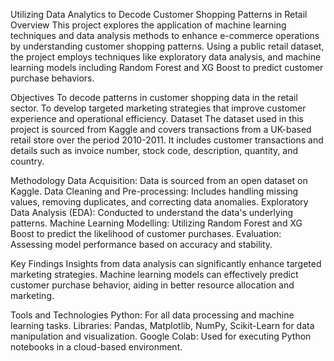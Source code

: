 Utilizing Data Analytics to Decode Customer Shopping Patterns in Retail
Overview
This project explores the application of machine learning techniques and data analysis methods to enhance e-commerce operations by understanding customer shopping patterns. Using a public retail dataset, the project employs techniques like exploratory data analysis, and machine learning models including Random Forest and XG Boost to predict customer purchase behaviors.

Objectives
To decode patterns in customer shopping data in the retail sector.
To develop targeted marketing strategies that improve customer experience and operational efficiency.
Dataset
The dataset used in this project is sourced from Kaggle and covers transactions from a UK-based retail store over the period 2010-2011. It includes customer transactions and details such as invoice number, stock code, description, quantity, and country.

Methodology
Data Acquisition: Data is sourced from an open dataset on Kaggle.
Data Cleaning and Pre-processing: Includes handling missing values, removing duplicates, and correcting data anomalies.
Exploratory Data Analysis (EDA): Conducted to understand the data's underlying patterns.
Machine Learning Modelling: Utilizing Random Forest and XG Boost to predict the likelihood of customer purchases.
Evaluation: Assessing model performance based on accuracy and stability.

Key Findings
Insights from data analysis can significantly enhance targeted marketing strategies.
Machine learning models can effectively predict customer purchase behavior, aiding in better resource allocation and marketing.

Tools and Technologies
Python: For all data processing and machine learning tasks.
Libraries: Pandas, Matplotlib, NumPy, Scikit-Learn for data manipulation and visualization.
Google Colab: Used for executing Python notebooks in a cloud-based environment.
